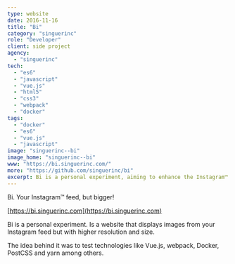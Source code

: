 ```yaml
---
type: website
date: 2016-11-16
title: "Bi"
category: "singuerinc"
role: "Developer"
client: side project
agency:
  - "singuerinc"
tech:
  - "es6"
  - "javascript"
  - "vue.js"
  - "html5"
  - "css3"
  - "webpack"
  - "docker"
tags:
  - "docker"
  - "es6"
  - "vue.js"
  - "javascript"
image: "singuerinc--bi"
image_home: "singuerinc--bi"
www: "https://bi.singuerinc.com/"
more: "https://github.com/singuerinc/bi"
excerpt: Bi is a personal experiment, aiming to enhance the Instagram™ feed experience. By utilizing Vue.js, webpack, Docker, PostCSS, and yarn, Bi displays images from your Instagram feed in higher resolution and size. It serves as a technological testbed, exploring cutting-edge technologies for web development.
---
```


Bi. Your Instagram™ feed, but bigger!

[https://bi.singuerinc.com](https://bi.singuerinc.com)

Bi is a personal experiment. Is a website that displays images from your Instagram feed but with higher resolution and size.

The idea behind it was to test technologies like Vue.js, webpack, Docker, PostCSS and yarn among others.
